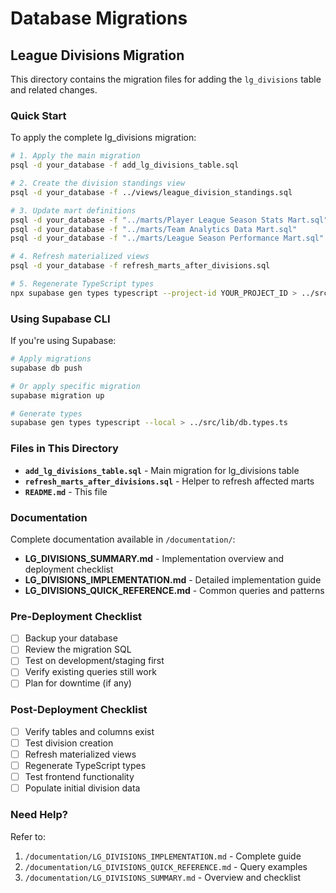 # Database Migrations

## League Divisions Migration

This directory contains the migration files for adding the `lg_divisions` table and related changes.

### Quick Start

To apply the complete lg_divisions migration:

```bash
# 1. Apply the main migration
psql -d your_database -f add_lg_divisions_table.sql

# 2. Create the division standings view
psql -d your_database -f ../views/league_division_standings.sql

# 3. Update mart definitions
psql -d your_database -f "../marts/Player League Season Stats Mart.sql"
psql -d your_database -f "../marts/Team Analytics Data Mart.sql"
psql -d your_database -f "../marts/League Season Performance Mart.sql"

# 4. Refresh materialized views
psql -d your_database -f refresh_marts_after_divisions.sql

# 5. Regenerate TypeScript types
npx supabase gen types typescript --project-id YOUR_PROJECT_ID > ../src/lib/db.types.ts
```

### Using Supabase CLI

If you're using Supabase:

```bash
# Apply migrations
supabase db push

# Or apply specific migration
supabase migration up

# Generate types
supabase gen types typescript --local > ../src/lib/db.types.ts
```

### Files in This Directory

- **`add_lg_divisions_table.sql`** - Main migration for lg_divisions table
- **`refresh_marts_after_divisions.sql`** - Helper to refresh affected marts
- **`README.md`** - This file

### Documentation

Complete documentation available in `/documentation/`:

- **LG_DIVISIONS_SUMMARY.md** - Implementation overview and deployment checklist
- **LG_DIVISIONS_IMPLEMENTATION.md** - Detailed implementation guide
- **LG_DIVISIONS_QUICK_REFERENCE.md** - Common queries and patterns

### Pre-Deployment Checklist

- [ ] Backup your database
- [ ] Review the migration SQL
- [ ] Test on development/staging first
- [ ] Verify existing queries still work
- [ ] Plan for downtime (if any)

### Post-Deployment Checklist

- [ ] Verify tables and columns exist
- [ ] Test division creation
- [ ] Refresh materialized views
- [ ] Regenerate TypeScript types
- [ ] Test frontend functionality
- [ ] Populate initial division data

### Need Help?

Refer to:
1. `/documentation/LG_DIVISIONS_IMPLEMENTATION.md` - Complete guide
2. `/documentation/LG_DIVISIONS_QUICK_REFERENCE.md` - Query examples
3. `/documentation/LG_DIVISIONS_SUMMARY.md` - Overview and checklist

